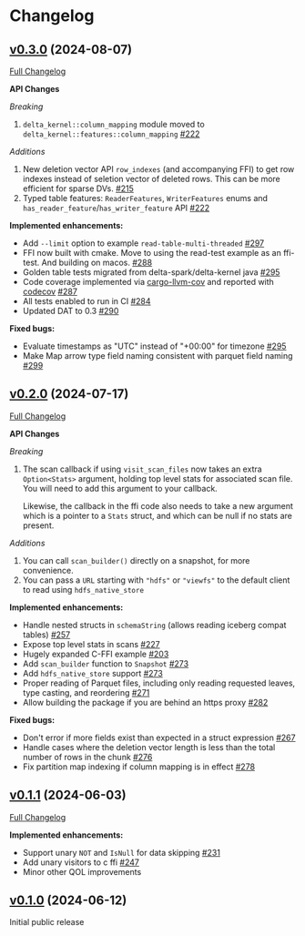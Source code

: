 # Changelog

## [v0.3.0](https://github.com/delta-incubator/delta-kernel-rs/tree/v0.3.0/) (2024-08-07)

[Full Changelog](https://github.com/delta-incubator/delta-kernel-rs/compare/v0.2.0...v0.3.0)

**API Changes**

*Breaking*

1. `delta_kernel::column_mapping` module moved to `delta_kernel::features::column_mapping` [\#222](https://github.com/delta-incubator/delta-kernel-rs/pull/297)


*Additions*

1. New deletion vector API `row_indexes` (and accompanying FFI) to get row indexes instead of seletion vector of deleted rows. This can be more efficient for sparse DVs. [\#215](https://github.com/delta-incubator/delta-kernel-rs/pull/215)
2. Typed table features: `ReaderFeatures`, `WriterFeatures` enums and `has_reader_feature`/`has_writer_feature` API [\#222](https://github.com/delta-incubator/delta-kernel-rs/pull/297)

**Implemented enhancements:**

- Add `--limit` option to example `read-table-multi-threaded` [\#297](https://github.com/delta-incubator/delta-kernel-rs/pull/297)
- FFI now built with cmake. Move to using the read-test example as an ffi-test. And building on macos. [\#288](https://github.com/delta-incubator/delta-kernel-rs/pull/288)
- Golden table tests migrated from delta-spark/delta-kernel java [\#295](https://github.com/delta-incubator/delta-kernel-rs/pull/295)
- Code coverage implemented via [cargo-llvm-cov](https://github.com/taiki-e/cargo-llvm-cov) and reported with [codecov](https://app.codecov.io/github/delta-incubator/delta-kernel-rs) [\#287](https://github.com/delta-incubator/delta-kernel-rs/pull/287)
- All tests enabled to run in CI [\#284](https://github.com/delta-incubator/delta-kernel-rs/pull/284)
- Updated DAT to 0.3 [\#290](https://github.com/delta-incubator/delta-kernel-rs/pull/290)

**Fixed bugs:**

- Evaluate timestamps as "UTC" instead of "+00:00" for timezone [\#295](https://github.com/delta-incubator/delta-kernel-rs/pull/295)
- Make Map arrow type field naming consistent with parquet field naming [\#299](https://github.com/delta-incubator/delta-kernel-rs/pull/299)


## [v0.2.0](https://github.com/delta-incubator/delta-kernel-rs/tree/v0.2.0/) (2024-07-17)

[Full Changelog](https://github.com/delta-incubator/delta-kernel-rs/compare/v0.1.1...v0.2.0)

**API Changes**

*Breaking*

1. The scan callback if using `visit_scan_files` now takes an extra `Option<Stats>` argument, holding top level
   stats for associated scan file. You will need to add this argument to your callback.

    Likewise, the callback in the ffi code also needs to take a new argument which is a pointer to a
   `Stats` struct, and which can be null if no stats are present.

*Additions*

1. You can call `scan_builder()` directly on a snapshot, for more convenience.
2. You can pass a `URL` starting with `"hdfs"` or `"viewfs"` to the default client to read using `hdfs_native_store`

**Implemented enhancements:**

- Handle nested structs in `schemaString` (allows reading iceberg compat tables) [\#257](https://github.com/delta-incubator/delta-kernel-rs/pull/257)
- Expose top level stats in scans [\#227](https://github.com/delta-incubator/delta-kernel-rs/pull/227)
- Hugely expanded C-FFI example [\#203](https://github.com/delta-incubator/delta-kernel-rs/pull/203)
- Add `scan_builder` function to `Snapshot` [\#273](https://github.com/delta-incubator/delta-kernel-rs/pull/273)
- Add `hdfs_native_store` support [\#273](https://github.com/delta-incubator/delta-kernel-rs/pull/274)
- Proper reading of Parquet files, including only reading requested leaves, type casting, and reordering [\#271](https://github.com/delta-incubator/delta-kernel-rs/pull/271)
- Allow building the package if you are behind an https proxy [\#282](https://github.com/delta-incubator/delta-kernel-rs/pull/282)

**Fixed bugs:**

- Don't error if more fields exist than expected in a struct expression [\#267](https://github.com/delta-incubator/delta-kernel-rs/pull/267)
- Handle cases where the deletion vector length is less than the total number of rows in the chunk [\#276](https://github.com/delta-incubator/delta-kernel-rs/pull/276)
- Fix partition map indexing if column mapping is in effect [\#278](https://github.com/delta-incubator/delta-kernel-rs/pull/278)


## [v0.1.1](https://github.com/delta-incubator/delta-kernel-rs/tree/v0.1.0/) (2024-06-03)

[Full Changelog](https://github.com/delta-incubator/delta-kernel-rs/compare/v0.1.0...v0.1.1)

**Implemented enhancements:**

- Support unary `NOT` and `IsNull` for data skipping [\#231](https://github.com/delta-incubator/delta-kernel-rs/pull/231)
- Add unary visitors to c ffi [\#247](https://github.com/delta-incubator/delta-kernel-rs/pull/247)
- Minor other QOL improvements


## [v0.1.0](https://github.com/delta-incubator/delta-kernel-rs/tree/v0.1.0/) (2024-06-12)

Initial public release